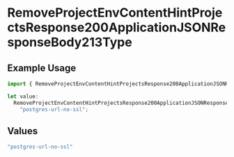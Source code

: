 # RemoveProjectEnvContentHintProjectsResponse200ApplicationJSONResponseBody213Type

## Example Usage

```typescript
import { RemoveProjectEnvContentHintProjectsResponse200ApplicationJSONResponseBody213Type } from "@vercel/sdk/models/operations/removeprojectenv.js";

let value:
  RemoveProjectEnvContentHintProjectsResponse200ApplicationJSONResponseBody213Type =
    "postgres-url-no-ssl";
```

## Values

```typescript
"postgres-url-no-ssl"
```